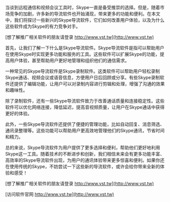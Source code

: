 当谈到远程通信和视频会议工具时，Skype一直是备受推崇的选择。但是，随着市场竞争的加剧，许多新的导流软件也开始涌现，带来更多的功能和便利。在本文中，我们将探讨一些新兴的Skype导流软件，它们如何改善用户体验，以及为什么这些软件成为Skype的有力竞争对手。

[想了解推广相关软件的朋友请登录 http://www.vst.tw](http://www.vst.tw)

首先，让我们了解一下什么是Skype导流软件。Skype导流软件是指可以帮助用户在使用Skype时实现更多功能和服务的工具。这些软件可以扩展Skype的功能，提高用户体验，甚至帮助用户更好地管理和组织他们的通信需求。

一种常见的Skype导流软件是Skype录制软件。这类软件可以帮助用户轻松录制Skype通话、视频会议或语音信息，方便用户日后回顾或分享。有些Skype录制软件还提供了编辑功能，让用户可以对录制内容进行剪辑和处理，增强了沟通的效果和趣味性。

除了录制软件，还有一些Skype导流软件致力于改善通话质量和连接稳定性。这些软件可以优化网络连接，降低延迟，提高音视频质量，让用户在Skype通话中获得更好的体验。

此外，一些Skype导流软件还提供了便捷的管理功能，比如自动回复、消息筛选、通讯录整理等。这些功能可以帮助用户更高效地管理他们的Skype通讯，节省时间和精力。

总的来说，Skype导流软件为用户提供了更多选择和便利，帮助他们更好地利用Skype这一工具。随着技术的不断进步和创新，我们相信未来会有更多功能丰富、高效率的Skype导流软件出现，为用户的通讯体验带来更多惊喜和便利。如果你还在使用传统的Skype，不妨尝试一下这些新的导流软件，或许会给你带来全新的体验和感受！

[想了解推广相关软件的朋友请登录 http://www.vst.tw](http://www.vst.tw)


[访问软件官网 http://www.vst.tw](http://www.vst.tw)
